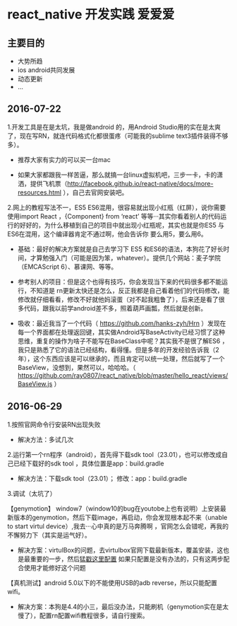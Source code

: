 # react_native 开发实践 爱爱爱

## 主要目的
- 大势所趋
- ios android共同发展
- 动态更新
- ...

## 2016-07-22
  1.开发工具是在是太坑，我是做android 的，用Android Studio用的实在是太爽了，现在写RN，就连代码格式化都很蛋疼（可能我的sublime text3插件装得不够多）。
  
  *  推荐大家有实力的可以买一台mac
  
  *  如果大家都跟我一样苦逼，那么就搞一台linux虚拟机吧，三步一卡，卡的潇洒，提供飞机票（http://facebook.github.io/react-native/docs/more-resources.html ），自己去官网安装吧。
  
  2.网上的教程写法不一，ES5 ES6混用，很容易就出现小红瓶（红屏），说你需要使用import React ，{Component} from ‘react’ 等等···其实你看着别人的代码运行的好好的，为什么移植到自己的项目中就出现小红瓶呢，其实也就是你ES5 与ES6在混用，这个编译器肯定不通过啊，他会告诉你  要么用5，要么用6。

  * 基础：最好的解决方案就是自己去学习下 ES5 和ES6的语法，本狗花了好长时间，才算勉强入门（可能是因为笨，whatever）。提供几个网站：麦子学院（EMCAScript 6）、慕课网、等等。
  
  * 参考别人的项目：但是这个也得有技巧，你会发现当下来的代码很多都不能运行，不知道是 rn更新太快还是怎么，反正我都是自己看着他们的代码修改，能修改就仔细看看，修改不好就他妈滚蛋（对不起我粗鲁了），后来还是看了很多代码，跟我以前学android差不多，照着葫芦画瓢，然后就是创新。
  
  * 吸收：最近我当了一个代码（ https://github.com/hanks-zyh/Hrn ）发现在每一个界面都在处理返回键，其实做Android写BaseActivity已经习惯了这种思维，重复的操作为啥子不能写在BaseClass中呢？其实我不是很了解ES6 ，我只是熟悉了它的语法已经结构，看得懂。但是多年的开发经验告诉我（2年），这个东西应该是可以继承的，而且肯定可以统一处理，然后就写了一个BaseView，没想到，果然可以，哈哈哈。（ https://github.com/ray0807/react_native/blob/master/hello_react/views/BaseView.js ）


## 2016-06-29

  1.按照官网命令行安装RN出现失败   

  *  解决方法：多试几次
  
  2.运行第一个rn程序（android），首先得下载sdk tool（23.01），也可以修改成自己已经下载好的sdk tool ，具体位置是app：build.gradle

  *  解决方法：下载sdk tool（23.01）； 修改：app：build.gradle
  
  3.调试（太坑了）
  
  【genymotion】  window7（window10的bug在youtobe上也有说明）上安装最新版本的genymotion，然后下载image，再启动，你会发现根本起不来（unable to start virtul device）,我去···心中真的是万马奔腾啊 ，官网怎么会错呢，再我的不懈努力下（其实是运气好）。
    
  *  解决方案：virtulBox的问题，去virtulbox官网下载最新版本，覆盖安装，这也是最重要的一步，然后[猛戳这里配置](http://www.zhuantilan.com/jiqiao/31075.html)  如果只配置是没有办法的，只有这两步配合使用才能修好这个问题
  
  【真机测试】android 5.0以下的不能使用USB的adb reverse，所以只能配置wifi。
   
  *  解决方案：本狗是4.4的小三，最后没办法，只能刷机（genymotion实在是太慢了），配置rn配置wifi教程很多，请自行搜索。
